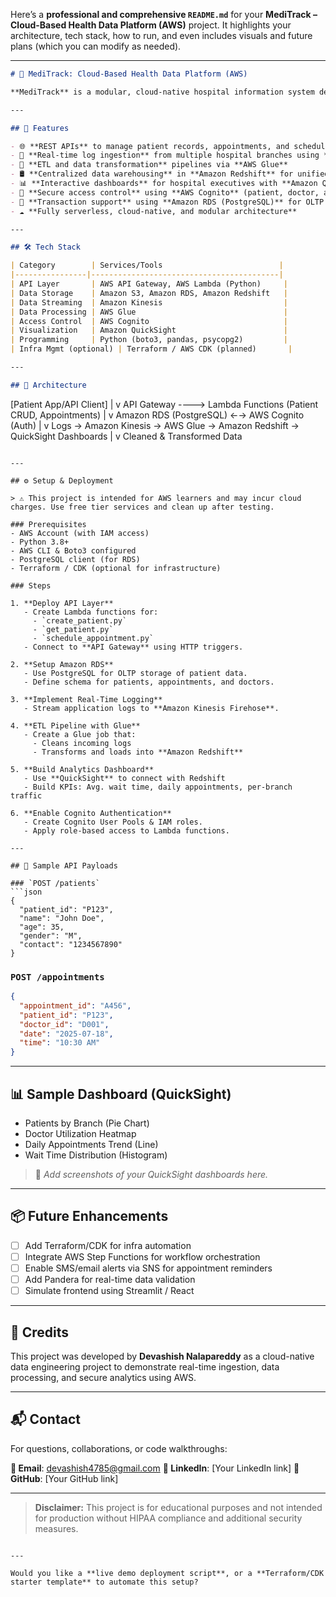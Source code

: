 Here’s a **professional and comprehensive `README.md`** for your **MediTrack – Cloud-Based Health Data Platform (AWS)** project. It highlights your architecture, tech stack, how to run, and even includes visuals and future plans (which you can modify as needed).

---

```markdown
# 🏥 MediTrack: Cloud-Based Health Data Platform (AWS)

**MediTrack** is a modular, cloud-native hospital information system designed to manage patient records, doctor schedules, and appointments using RESTful APIs. Built entirely on AWS, it supports secure, scalable, and real-time health data processing, analytics, and role-based access control.

---

## 🚀 Features

- 🌐 **REST APIs** to manage patient records, appointments, and schedules via **AWS Lambda + API Gateway**
- 🧠 **Real-time log ingestion** from multiple hospital branches using **Amazon Kinesis**
- 🧹 **ETL and data transformation** pipelines via **AWS Glue**
- 🛢️ **Centralized data warehousing** in **Amazon Redshift** for unified analytics
- 📊 **Interactive dashboards** for hospital executives with **Amazon QuickSight**
- 🔐 **Secure access control** using **AWS Cognito** (patient, doctor, admin roles)
- 💾 **Transaction support** using **Amazon RDS (PostgreSQL)** for OLTP workloads
- ☁️ **Fully serverless, cloud-native, and modular architecture**

---

## 🛠️ Tech Stack

| Category        | Services/Tools                          |
|----------------|------------------------------------------|
| API Layer       | AWS API Gateway, AWS Lambda (Python)     |
| Data Storage    | Amazon S3, Amazon RDS, Amazon Redshift   |
| Data Streaming  | Amazon Kinesis                           |
| Data Processing | AWS Glue                                 |
| Access Control  | AWS Cognito                              |
| Visualization   | Amazon QuickSight                        |
| Programming     | Python (boto3, pandas, psycopg2)         |
| Infra Mgmt (optional) | Terraform / AWS CDK (planned)       |

---

## 🧱 Architecture

```

\[Patient App/API Client]
|
v
API Gateway ----> Lambda Functions (Patient CRUD, Appointments)
|
v
Amazon RDS (PostgreSQL) ←→ AWS Cognito (Auth)
|
v
Logs → Amazon Kinesis → AWS Glue → Amazon Redshift → QuickSight Dashboards
|
v
Cleaned & Transformed Data

````

---

## ⚙️ Setup & Deployment

> ⚠️ This project is intended for AWS learners and may incur cloud charges. Use free tier services and clean up after testing.

### Prerequisites
- AWS Account (with IAM access)
- Python 3.8+
- AWS CLI & Boto3 configured
- PostgreSQL client (for RDS)
- Terraform / CDK (optional for infrastructure)

### Steps

1. **Deploy API Layer**
   - Create Lambda functions for:
     - `create_patient.py`
     - `get_patient.py`
     - `schedule_appointment.py`
   - Connect to **API Gateway** using HTTP triggers.

2. **Setup Amazon RDS**
   - Use PostgreSQL for OLTP storage of patient data.
   - Define schema for patients, appointments, and doctors.

3. **Implement Real-Time Logging**
   - Stream application logs to **Amazon Kinesis Firehose**.

4. **ETL Pipeline with Glue**
   - Create a Glue job that:
     - Cleans incoming logs
     - Transforms and loads into **Amazon Redshift**

5. **Build Analytics Dashboard**
   - Use **QuickSight** to connect with Redshift
   - Build KPIs: Avg. wait time, daily appointments, per-branch traffic

6. **Enable Cognito Authentication**
   - Create Cognito User Pools & IAM roles.
   - Apply role-based access to Lambda functions.

---

## 🧪 Sample API Payloads

### `POST /patients`
```json
{
  "patient_id": "P123",
  "name": "John Doe",
  "age": 35,
  "gender": "M",
  "contact": "1234567890"
}
````

### `POST /appointments`

```json
{
  "appointment_id": "A456",
  "patient_id": "P123",
  "doctor_id": "D001",
  "date": "2025-07-18",
  "time": "10:30 AM"
}
```

---

## 📊 Sample Dashboard (QuickSight)

* Patients by Branch (Pie Chart)
* Doctor Utilization Heatmap
* Daily Appointments Trend (Line)
* Wait Time Distribution (Histogram)

> 📸 *Add screenshots of your QuickSight dashboards here.*

---

## 📦 Future Enhancements

* [ ] Add Terraform/CDK for infra automation
* [ ] Integrate AWS Step Functions for workflow orchestration
* [ ] Enable SMS/email alerts via SNS for appointment reminders
* [ ] Add Pandera for real-time data validation
* [ ] Simulate frontend using Streamlit / React

---

## 🙌 Credits

This project was developed by **Devashish Nalapareddy** as a cloud-native data engineering project to demonstrate real-time ingestion, data processing, and secure analytics using AWS.

---

## 📬 Contact

For questions, collaborations, or code walkthroughs:

**📧 Email**: [devashish4785@gmail.com](mailto:devashish4785@gmail.com)
**🔗 LinkedIn**: \[Your LinkedIn link]
**🐙 GitHub**: \[Your GitHub link]

---

> **Disclaimer:** This project is for educational purposes and not intended for production without HIPAA compliance and additional security measures.

```

---

Would you like a **live demo deployment script**, or a **Terraform/CDK starter template** to automate this setup?
```
